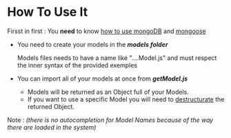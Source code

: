 # How To Use It

Firsst in first : You **need** to know [how to use mongoDB](https://docs.mongodb.com/) and [mongoose](https://mongoosejs.com/docs/api.html)

* You need to create your models in the ***models folder***
   
   Models files needs to have a name like "....Model.js" and must respect the inner syntax of the provided exemples
* You can import all of your models at once from ***getModel.js***
    
    - Models will be returned as an Object full of your Models. 
    - If you want to use a specific Model you will need to [destructurate](https://codeburst.io/es6-destructuring-the-complete-guide-7f842d08b98f "click here to be redirected to website where you can learn that") the returned Object.


Note : *(there is no autocompletion for Model Names because of the way there are loaded in the system)*
